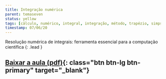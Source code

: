 ```yaml
---
title: Integração numérica
parent: temaseven
status: yellow
tags: [cálculo, numérico, integral, integração, método, trapézio, simpson, interpolação]
timestamp: 07/06/20
---
```


Resolução numérica de integrais: ferramenta essencial para a computação científica
{: .lead }

## [Baixar a aula (pdf)]({{site.baseurl}}/assets/aulas/pdf/Aula-Integracao.pdf){: class="btn btn-lg btn-primary" target="\_blank"}

